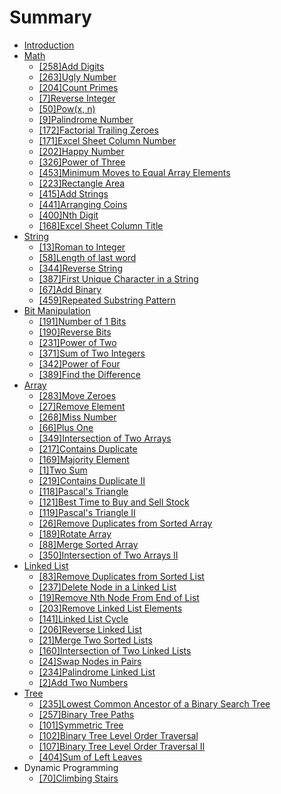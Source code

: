 # Summary

* [Introduction](README.md)
* [Math](mathmd.md)
   * [[258]Add Digits](add_digits.md)
   * [[263]Ugly Number](ugly_number.md)
   * [[204]Count Primes](count_primes.md)
   * [[7]Reverse Integer](reverse_integer.md)
   * [[50]Pow(x, n)](powx,_n.md)
   * [[9]Palindrome Number](palindrome_number.md)
   * [[172]Factorial Trailing Zeroes](factorial_trailing_zeroes.md)
   * [[171]Excel Sheet Column Number](excel_sheet_column_number.md)
   * [[202]Happy Number](happy_number.md)
   * [[326]Power of Three](power_of_three.md)
   * [[453]Minimum Moves to Equal Array Elements](minimum_moves_to_equal_array_elements.md)
   * [[223]Rectangle Area](rectangle_area.md)
   * [[415]Add Strings](add_strings.md)
   * [[441]Arranging Coins](arranging_coins.md)
   * [[400]Nth Digit](nth_digit.md)
   * [[168]Excel Sheet Column Title](excel_sheet_column_title.md)
* [String](string.md)
   * [[13]Roman to Integer](roman_to_integer.md)
   * [[58]Length of last word](length_of_last_word.md)
   * [[344]Reverse String](reverse_string.md)
   * [[387]First Unique Character in a String](first_unique_character_in_a_string.md)
   * [[67]Add Binary](add_binary.md)
   * [[459]Repeated Substring Pattern](repeated_substring_pattern.md)
* [Bit Manipulation](bit_manipulation.md)
   * [[191]Number of 1 Bits](number_of_1_bits.md)
   * [[190]Reverse Bits](reverse_bits.md)
   * [[231]Power of Two](power_of_two.md)
   * [[371]Sum of Two Integers](sum_of_two_integers.md)
   * [[342]Power of Four](power_of_four.md)
   * [[389]Find the Difference](find_the_difference.md)
* [Array](array.md)
   * [[283]Move Zeroes](move_zeroes.md)
   * [[27]Remove Element](remove_element.md)
   * [[268]Miss Number](miss_number.md)
   * [[66]Plus One](plus_one.md)
   * [[349]Intersection of Two Arrays](intersection_of_two_arrays.md)
   * [[217]Contains Duplicate](contains_duplicate.md)
   * [[169]Majority Element](majority_element.md)
   * [[1]Two Sum](two_sum.md)
   * [[219]Contains Duplicate II](contains_duplicate_ii.md)
   * [[118]Pascal's Triangle](pascals_triangle.md)
   * [[121]Best Time to Buy and Sell Stock](best_time_to_buy_and_sell_stock.md)
   * [[119]Pascal's Triangle II](pascals_triangle_ii.md)
   * [[26]Remove Duplicates from Sorted Array](remove_duplicates_from_sorted_array.md)
   * [[189]Rotate Array]([189]rotate_array.md)
   * [[88]Merge Sorted Array](merge_sorted_array.md)
   * [[350]Intersection of Two Arrays II](intersection_of_two_arrays_ii.md)
* [Linked List](linked_list.md)
   * [[83]Remove Duplicates from Sorted List](remove_duplicates_from_sorted_list.md)
   * [[237]Delete Node in a Linked List](delete_node_in_a_linked_list.md)
   * [[19]Remove Nth Node From End of List](remove_nth_node_from_end_of_list.md)
   * [[203]Remove Linked List Elements](remove_linked_list_elements.md)
   * [[141]Linked List Cycle](linked_list_cycle.md)
   * [[206]Reverse Linked List](reverse_linked_list.md)
   * [[21]Merge Two Sorted Lists](merge_two_sorted_lists.md)
   * [[160]Intersection of Two Linked Lists](intersection_of_two_linked_lists.md)
   * [[24]Swap Nodes in Pairs](swap_nodes_in_pairs.md)
   * [[234]Palindrome Linked List](palindrome_linked_list.md)
   * [[2]Add Two Numbers](add_two_numbers.md)
* [Tree](tree.md)
   * [[235]Lowest Common Ancestor of a Binary Search Tree](lowest_common_ancestor_of_a_binary_search_tre.md)
   * [[257]Binary Tree Paths](binary_tree_paths.md)
   * [[101]Symmetric Tree](symmetric_tree.md)
   * [[102]Binary Tree Level Order Traversal](binary_tree_level_order_traversal.md)
   * [[107]Binary Tree Level Order Traversal II](binary_tree_level_order_traversal_ii.md)
   * [[404]Sum of Left Leaves](sum_of_left_leaves.md)
* Dynamic Programming
   * [[70]Climbing Stairs](climbing_stairs.md)


